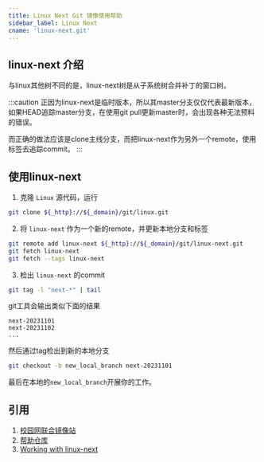 ```yaml
---
title: Linux Next Git 镜像使用帮助
sidebar_label: Linux Next
cname: 'linux-next.git'
---
```


## linux-next 介绍

与linux其他树不同的是，linux-next树是从子系统树合并补丁的窗口树。

:::caution
正因为linux-next是临时版本，所以其master分支仅仅代表最新版本，
如果HEAD追踪master分支，在使用git pull更新master时，会出现各种无法预料的错误。

而正确的做法应该是clone主线分支，而把linux-next作为另外一个remote，使用标签去追踪commit。
:::

## 使用linux-next

1. 克隆 `Linux` 源代码，运行

```bash varcode
git clone ${_http}://${_domain}/git/linux.git
```

2. 将 `linux-next` 作为一个新的remote，并更新本地分支和标签

```bash varcode
git remote add linux-next ${_http}://${_domain}/git/linux-next.git
git fetch linux-next
git fetch --tags linux-next
```

3. 检出 `linux-next` 的commit

```bash
git tag -l "next-*" | tail
```

git工具会输出类似下面的结果

```
next-20231101
next-20231102
...
```

然后通过tag检出到新的本地分支

```bash
git checkout -b new_local_branch next-20231101
```

最后在本地的`new_local_branch`开展你的工作。


## 引用

1. [校园网联合镜像站](https://mirrors.cernet.edu.cn/about)  
2. [帮助仓库](https://github.com/mirrorz-org/mirrorz-help)  
3. [Working with linux-next](https://www.kernel.org/doc/man-pages/linux-next.html)
